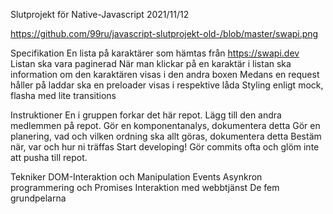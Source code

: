Slutprojekt för Native-Javascript 2021/11/12

https://github.com/99ru/javascript-slutprojekt-old-/blob/master/swapi.png

Specifikation
En lista på karaktärer som hämtas från https://swapi.dev
Listan ska vara paginerad
När man klickar på en karaktär i listan ska information om den karaktären visas i den andra boxen
Medans en request håller på laddar ska en preloader visas i respektive låda
Styling enligt mock, flasha med lite transitions

Instruktioner
En i gruppen forkar det här repot. Lägg till den andra medlemmen på repot.
Gör en komponentanalys, dokumentera detta
Gör en planering, vad och vilken ordning ska allt göras, dokumentera detta
Bestäm när, var och hur ni träffas
Start developing! Gör commits ofta och glöm inte att pusha till repot.

Tekniker
DOM-Interaktion och Manipulation
Events
Asynkron programmering och Promises
Interaktion med webbtjänst
De fem grundpelarna
